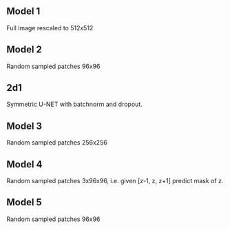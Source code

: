 ## Model 1
Full image rescaled to 512x512

## Model 2
Random sampled patches 96x96
## 2d1
Symmetric U-NET with batchnorm and dropout.

## Model 3
Random sampled patches 256x256

## Model 4
Random sampled patches 3x96x96, i.e. given [z-1, z, z+1]
predict mask of z.


## Model 5
Random sampled patches 96x96
